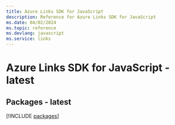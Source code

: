 ```yaml
---
title: Azure Links SDK for JavaScript
description: Reference for Azure Links SDK for JavaScript
ms.date: 04/02/2024
ms.topic: reference
ms.devlang: javascript
ms.service: links
---
```

# Azure Links SDK for JavaScript - latest
## Packages - latest
[!INCLUDE [packages](links-index.md)]